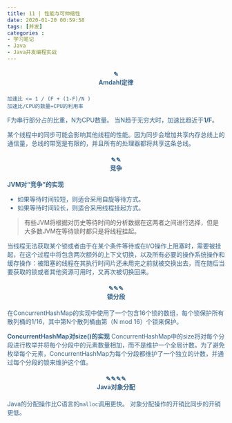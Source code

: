 ```yaml
---
title: 11 | 性能与可伸缩性
date: 2020-01-20 00:59:58
tags: [并发]
categories :
- 学习笔记
- Java
- Java并发编程实战
---
```


<center> <h4><font color = "#36648B">✎</br>Amdahl定律</center>

```
加速比 <= 1 / (F + (1-F)/N )
加速比/CPU的数量=CPU的利用率
```
F为串行部分占的比重，N为CPU数量。
当N趋于无穷大时，加速比趋近于**1/F**。

某个线程中的同步可能会影响其他线程的性能。因为同步会增加共享内存总线上的通信量，总线的带宽是有限的，并且所有的处理器都将共享这条总线。

<center> <h4><font color = "#36648B">✎✎</br>竞争</center>

**JVM对“竞争”的实现**
- 如果等待时间较短，则适合采用自旋等待方式。
- 如果等待时间较长，则适合采用线程挂起方式。
> 有些JVM将根据对历史等待时间的分析数据在这两者之间进行选择，但是大多数JVM在等待锁时都只是将线程挂起。

当线程无法获取某个锁或者由于在某个条件等待或在I/O操作上阻塞时，需要被挂起，在这个过程中将包含两次额外的上下文切换，以及所有必要的操作系统操作和缓存操作：被阻塞的线程在其执行时间片还未用完之前就被交换出去，而在随后当要获取的锁或者其他资源可用时，又再次被切换回来。

<center> <h4><font color = "#36648B">✎✎✎</br>锁分段</center>
在ConcurrentHashMap的实现中使用了一个包含16个锁的数组，每个锁保护所有散列桶的1/16，其中第N个散列桶由第（N mod 16）个锁来保护。

**ConcurrentHashMap对size()的实现**
ConcurrentHashMap中的size将对每个分段进行枚举并将每个分段中的元素数量相加，而不是维护一个全局计数。为了避免枚举每个元素，ConcurrentHashMap为每个分段都维护了一个独立的计数，并通过每个分段的锁来维护这个值。

<center> <h4><font color = "#36648B">✎✎✎✎</br>Java对象分配</center>

Java的分配操作比C语言的`malloc`调用更快。
对象分配操作的开销比同步的开销更低。

                                                                                                                                                                                                                                                                                                                                                                                                                                                                                                                                                                                                                                                                                                                                                                                                                                                                                                                                                                                                           